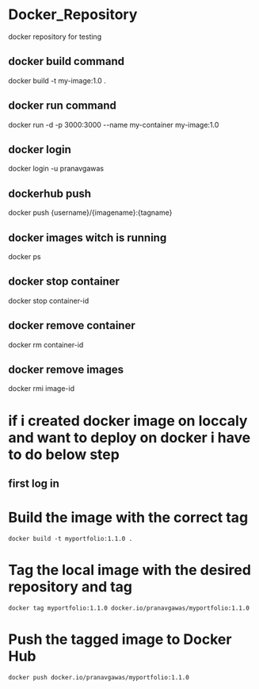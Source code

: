 # Docker_Repository
docker repository for testing

## docker build command
docker build -t my-image:1.0 .

## docker run command
docker run -d -p 3000:3000 --name my-container my-image:1.0

## docker login
docker login -u pranavgawas

## dockerhub push
docker push {username}/{imagename}:{tagname}

## docker images witch is running
docker ps

## docker stop container
docker stop container-id

## docker remove container
docker rm container-id

## docker remove images 
docker rmi image-id



# if i created docker image on loccaly and want to deploy on docker i have to do below step
## first log in

# Build the image with the correct tag
```
docker build -t myportfolio:1.1.0 .
```

# Tag the local image with the desired repository and tag
```
docker tag myportfolio:1.1.0 docker.io/pranavgawas/myportfolio:1.1.0
```
# Push the tagged image to Docker Hub
```
docker push docker.io/pranavgawas/myportfolio:1.1.0
```
